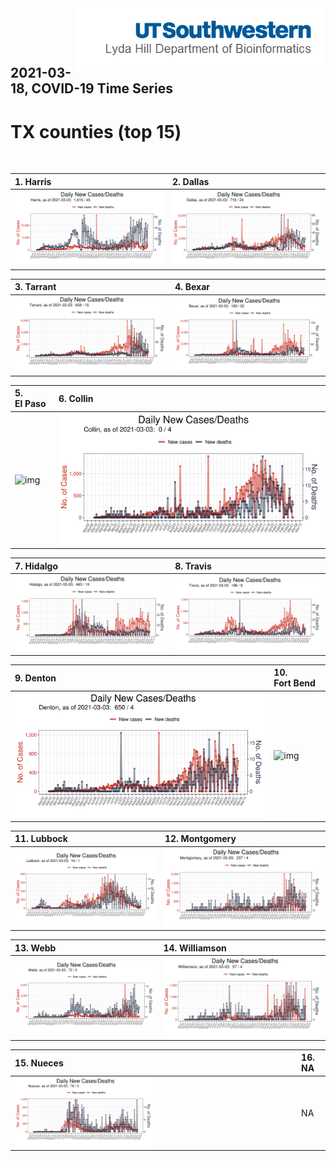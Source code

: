 <img align="right"  height="100" src="/doc/utsw-master-logo-cmyk+BI.png">

 <p>&nbsp;</p> 

 <p>&nbsp;</p> 

## 2021-03-18, COVID-19 Time Series
# TX counties (top 15) 


 <p>&nbsp;</p> 

|  1. Harris  |  2. Dallas  |  
|  :---   |   :---   |  
|  ![img](/output/TX_counties_current/Harris_newCases.png)  |  ![img](/output/TX_counties_current/Dallas_newCases.png)  |  

|  3. Tarrant  |  4. Bexar  |  
|  :---   |   :---   |  
|  ![img](/output/TX_counties_current/Tarrant_newCases.png)  |  ![img](/output/TX_counties_current/Bexar_newCases.png)  |  

|  5. El Paso  |  6. Collin  |  
|  :---   |   :---   |  
|  ![img](/output/TX_counties_current/El Paso_newCases.png)  |  ![img](/output/TX_counties_current/Collin_newCases.png)  |  

|  7. Hidalgo  |  8. Travis  |  
|  :---   |   :---   |  
|  ![img](/output/TX_counties_current/Hidalgo_newCases.png)  |  ![img](/output/TX_counties_current/Travis_newCases.png)  |  

|  9. Denton  |  10. Fort Bend  |  
|  :---   |   :---   |  
|  ![img](/output/TX_counties_current/Denton_newCases.png)  |  ![img](/output/TX_counties_current/Fort Bend_newCases.png)  |  

|  11. Lubbock  |  12. Montgomery  |  
|  :---   |   :---   |  
|  ![img](/output/TX_counties_current/Lubbock_newCases.png)  |  ![img](/output/TX_counties_current/Montgomery_newCases.png)  |  

|  13. Webb  |  14. Williamson  |  
|  :---   |   :---   |  
|  ![img](/output/TX_counties_current/Webb_newCases.png)  |  ![img](/output/TX_counties_current/Williamson_newCases.png)  |  

|  15. Nueces  |  16. NA  |  
|  :---   |   :---   |  
|  <img src="/output/TX_counties_current/Nueces_newCases.png" width="49.5%"/> |   NA  |  

